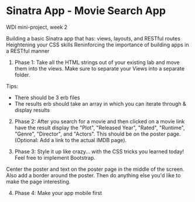Sinatra App - Movie Search App
==============================
WDI mini-project, week 2

Building a basic Sinatra app that has: views, layouts, and RESTful routes
Heightening your CSS skills
Reninforcing the importance of building apps in a RESTful manner
1) Phase 1: Take all the HTML strings out of your existing lab and move them into the views. Make sure to separate your Views into a separate folder.

Tips:
  - There should be 3 erb files
  - The results erb should take an array in which you can iterate through & display results
2) Phase 2: After you search for a movie and then clicked on a movie link have the result display the "Plot", "Released Year", "Rated", "Runtime", "Genre", "Director", and "Actors". This should be on the poster page. (Optional: Add a link to the actual IMDB page).

3) Phase 3: Style it up like crazy... with the CSS tricks you learned today! Feel free to implement Bootstrap.

Center the poster and text on the poster page in the middle of the screen. Also add a border around the poster. Then do anything else you'd like to make the page interesting.

4) Phase 4: Make your app mobile first

